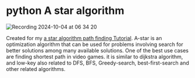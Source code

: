# python A star algorithm
![Recording 2024-10-04 at 06 34 20](https://github.com/user-attachments/assets/28d3f504-05e8-417c-a43c-0a338b457133)

Created for my [a star algorithm path finding Tutorial](https://gameidea.org/2023/12/04/pathfinding-using-a-algorithm/). A-star is an optimization algorithm that can be used for problems involving search for better solutions among many available solutions. One of the best use cases are finding shortest path in video games. it is similar to dijkstra algorithm, and low-key also related to DFS, BFS, Greedy-search, best-first-search and other related algorithms.

